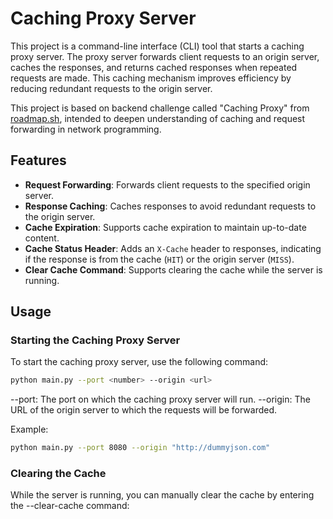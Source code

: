 # Caching Proxy Server

This project is a command-line interface (CLI) tool that starts a caching proxy server. The proxy server forwards client requests to an origin server, caches the responses, and returns cached responses when repeated requests are made. This caching mechanism improves efficiency by reducing redundant requests to the origin server.

This project is based on backend challenge called "Caching Proxy" from [roadmap.sh](https://roadmap.sh/projects/caching-server), intended to deepen understanding of caching and request forwarding in network programming.

## Features
- **Request Forwarding**: Forwards client requests to the specified origin server.
- **Response Caching**: Caches responses to avoid redundant requests to the origin server.
- **Cache Expiration**: Supports cache expiration to maintain up-to-date content.
- **Cache Status Header**: Adds an `X-Cache` header to responses, indicating if the response is from the cache (`HIT`) or the origin server (`MISS`).
- **Clear Cache Command**: Supports clearing the cache while the server is running.

## Usage

### Starting the Caching Proxy Server

To start the caching proxy server, use the following command:

```bash
python main.py --port <number> --origin <url>
```

--port: The port on which the caching proxy server will run.
--origin: The URL of the origin server to which the requests will be forwarded.

Example:

```bash
python main.py --port 8080 --origin "http://dummyjson.com"
```

### Clearing the Cache

While the server is running, you can manually clear the cache by entering the --clear-cache command: